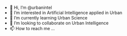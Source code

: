 - 👋 Hi, I’m @urbanintel
- 👀 I’m interested in Artificial Intelligence applied in Urban
- 🌱 I’m currently learning Urban Science
- 💞️ I’m looking to collaborate on Urban Intelligence
- 📫 How to reach me ...

<!---
urbanintel/urbanintel is a ✨ special ✨ repository because its `README.md` (this file) appears on your GitHub profile.
You can click the Preview link to take a look at your changes.
--->
